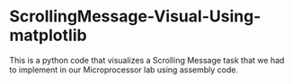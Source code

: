 # ScrollingMessage-Visual-Using-matplotlib
This is a python code that visualizes a Scrolling Message task that we had to implement in our Microprocessor lab using assembly code.
